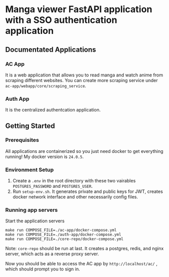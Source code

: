 # Manga viewer FastAPI application with a SSO authentication application
## Documentated Applications
### AC App
It is a web application that allows you to read manga and watch anime from scraping different websites. You can create more scraping service under `ac-app/webapp/core/scraping_service`.
### Auth App
It is the centralized authentcation application.
## Getting Started
### Prerequisites
All applications are containerized so you just need docker to get everything running! My docker version is `24.0.5`.
### Environment Setup
1. Create a `.env` in the root directory with these two vairables `POSTGRES_PASSWORD` and `POSTGRES_USER`.
2. Run `setup-env.sh`. It generates private and public keys for JWT, creates docker network interface and other necessarily config files.
### Running app servers
Start the application servers
```
make run COMPOSE_FILE=./ac-app/docker-compose.yml
make run COMPOSE_FILE=./auth-app/docker-compose.yml
make run COMPOSE_FILE=./core-repo/docker-compose.yml
```
Note: `core-repo` should be run at last. It creates a postgres, redis, and nginx server, which acts as a reverse proxy server.

Now you should be able to access the AC app by 
`
http://localhost/ac/
`
, which should prompt you to sign in. 
